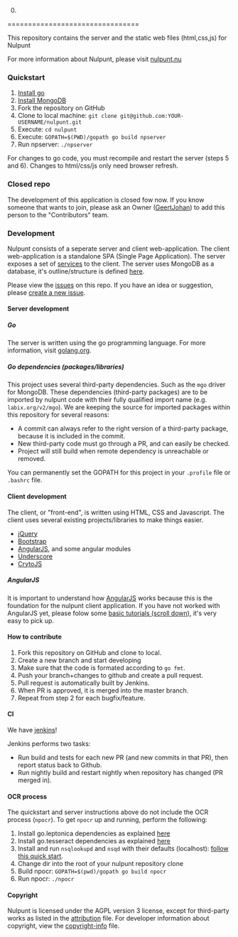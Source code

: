 0.
================================

This repository contains the server and the static web files (html,css,js) for Nulpunt

For more information about Nulpunt, please visit [nulpunt.nu](http://nulpunt.nu)

### Quickstart
1. [Install go](http://golang.org/doc/install/)
2. [Install MongoDB](http://www.mongodb.org/downloads)
3. Fork the repository on GitHub
4. Clone to local machine: `git clone git@github.com:YOUR-USERNAME/nulpunt.git`
5. Execute: `cd nulpunt`
6. Execute: `GOPATH=$(PWD)/gopath go build npserver`
7. Run npserver: `./npserver`

For changes to go code, you must recompile and restart the server (steps 5 and 6). Changes to html/css/js only need browser refresh.

### Closed repo
The development of this application is closed fow now. If you know someone that wants to join, please ask an Owner ([GeertJohan](mailto:gjr19912@gmail.com)) to add this person to the "Contributors" team.

### Development

Nulpunt consists of a seperate server and client web-application. The client web-application is a standalone SPA (Single Page Application).
The server exposes a set of [services](notes/server-api.md) to the client. The server uses MongoDB as a database, it's outline/structure is defined [here](notes/database.md).

Please view the [issues](https://github.com/nulpunt/nulpunt/issues?state=open) on this repo. If you have an idea or suggestion, please [create a new issue](https://github.com/nulpunt/nulpunt/issues/new).

#### Server development

##### Go
The server is written using the go programming language. For more information, visit [golang.org](http://golang.org).

##### Go dependencies (packages/libraries)
This project uses several third-party dependencies. Such as the `mgo` driver for MongoDB.
These dependencies (third-party packages) are to be imported by nulpunt code with their fully qualified import name (e.g. `labix.org/v2/mgo`).
We are keeping the source for imported packages within this repository for several reasons:
- A commit can always refer to the right version of a third-party package, because it is included in the commit.
- New third-party code must go through a PR, and can easily be checked.
- Project will still build when remote dependency is unreachable or removed.

You can permanently set the GOPATH for this project in your `.profile` file or `.bashrc` file.

#### Client development
The client, or "front-end", is written using HTML, CSS and Javascript. The client uses several existing projects/libraries to make things easier.
 - [jQuery](http://jquery.com)
 - [Bootstrap](http://getbootstrap.com)
 - [AngularJS](http://angularjs.org), and some angular modules
 - [Underscore](http://underscorejs.org)
 - [CrytoJS](https://crypto-js.googlecode.com)

##### AngularJS
It is important to understand how [AngularJS](http://angularjs.org) works because this is the foundation for the nulpunt client application. If you have not worked with AngularJS yet, please folow some [basic tutorials (scroll down)](http://egghead.io/lessons), it's very easy to pick up.

#### How to contribute
1. Fork this repository on GitHub and clone to local.
2. Create a new branch and start developing
3. Make sure that the code is formated according to `go fmt`.
4. Push your branch+changes to github and create a pull request.
5. Pull request is automatically built by Jenkins.
6. When PR is approved, it is merged into the master branch.
7. Repeat from step 2 for each bugfix/feature.

#### CI
We have [jenkins](https://ci.nulpunt.nu)!

Jenkins performs two tasks:
- Run build and tests for each new PR (and new commits in that PR), then report status back to Github.
- Run nightly build and restart nightly when repository has changed (PR merged in).

#### OCR process
The quickstart and server instructions above do not include the OCR process (`npocr`).
To get `npocr` up and running, perform the following:
1. Install go.leptonica dependencies as explained [here](https://github.com/GeertJohan/go.leptonica)
2. Install go.tesseract dependencies as explained [here](https://github.com/GeertJohan/go.tesseract)
3. Install and run `nsqlookupd` and `nsqd` with their defaults (localhost): [follow this quick start](http://bitly.github.io/nsq/overview/quick_start.html).
4. Change dir into the root of your nulpunt repository clone
5. Build npocr: `GOPATH=$(pwd)/gopath go build npocr`
6. Run npocr: `./npocr`

#### Copyright
Nulpunt is licensed under the AGPL version 3 license, except for third-party works as listed in the [attribution](notes/attribution.md) file.
For developer information about copyright, view the [copyright-info](notes/copyright-info.md) file.
